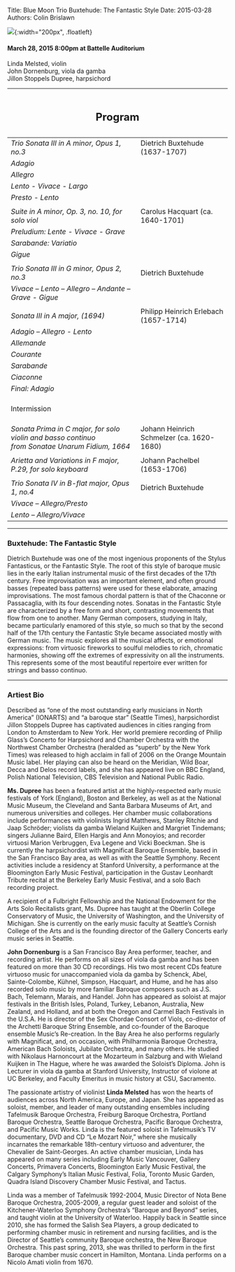Title: Blue Moon Trio Buxtehude: The Fantastic Style
Date: 2015-03-28
Authors: Colin Brislawn

![ ]({filename}/images/Merge400.jpg){:width="200px", .floatleft}

#### March 28, 2015 8:00pm at Battelle Auditorium

Linda Melsted, violin <br/>
John Dornenburg, viola da gamba <br/>
Jillon Stoppels Dupree, harpsichord

---

<table width="800" align="center">
<caption>
  <h2>Program</h2>
</caption>
<tr>
  <td width="480"><i>Trio Sonata III in A minor, Opus 1, no.3</i></td>
  <td width="320" class="right">Dietrich Buxtehude (1637-1707)</td>
</tr>
<tr>
	<td class="smallindent"><i>Adagio</i></td>
	<td></td>
</tr>
<tr>
	<td class="smallindent"><i>Allegro</i></td>
	<td></td>
</tr>
<tr>
	<td class="smallindent"><i>Lento - Vivace - Largo</i></td>
	<td></td>
</tr>
<tr>
	<td class="smallindent"><i>Presto - Lento</i></td>
	<td></td>
</tr>
<tr><td></td></tr>
<tr>
  <td width="480"><i>Suite in A minor, Op. 3, no. 10, for solo viol</i></td>
  <td width="320" class="right">Carolus Hacquart (ca. 1640-1701)</td>
</tr>
<tr>
	<td class="smallindent"><i>Preludium: Lente - Vivace - Grave</i></td>
	<td></td>
</tr>
<tr>
	<td class="smallindent"><i>Sarabande: Variatio</i></td>
	<td></td>
</tr>
<tr>
	<td class="smallindent"><i>Gigue</i></td>
	<td></td>
</tr>
<tr><td></td></tr>
<tr>
	<td><i>Trio Sonata III in G minor, Opus 2, no.3 </i></td>
	<td class="right">Dietrich Buxtehude</td>
</tr>
	<td class="smallindent"><i>Vivace – Lento – Allegro – Andante – Grave - Gigue</i></td><td></td>
<tr><td></td></tr>
<tr>
	<td><i>Sonata III in A major, (1694) </i></td>
	<td class="right">Philipp Heinrich Erlebach (1657-1714)</td>
</tr>
<tr>
	<td class="smallindent"><i>Adagio – Allegro - Lento </i></td><td></td>
</tr>
<tr>
	<td class="smallindent"><i>Allemande</i></td><td></td>
</tr>
<tr>
	<td class="smallindent"><i>Courante</i></td><td></td>
</tr>
<tr>
	<td class="smallindent"><i>Sarabande</i></td><td></td>
</tr>
<tr>
	<td class="smallindent"><i>Ciaconne </i></td><td></td>
</tr>
<tr>
	<td class="smallindent"><i>Final: Adagio</i></td><td></td>
</tr>
 <td colspan="2" class="center">
	<br>
	<div class="smallheading">Intermission
	</div><br></td>
</tr>
<tr>
  <td width="480"><i>Sonata Prima in C major, for solo violin and basso continuo<br>from Sonatae Unarum Fidium, 1664 </i></td>
  <td width="320" class="right">Johann Heinrich Schmelzer (ca. 1620-1680)</td>
</tr>
<tr><td></td></tr>
<tr>
  <td><i>Arietta and Variations in F major, P.29, for solo keyboard</i></td>
  <td class="right">Johann Pachelbel (1653-1706)</td>
</tr>
<tr><td></td></tr>
<tr>
  <td><i>Trio Sonata IV in B-flat major, Opus 1, no.4 </i></td>
  <td class="right">Dietrich Buxtehude</td>
</tr>
<tr>
	<td class="smallindent"><i>Vivace – Allegro/Presto</i></td><td></td>
</tr>
<tr>
	<td class="smallindent"><i>Lento – Allegro/Vivace </i></td><td></td>
</tr>
</table>
		
---

### Buxtehude: The Fantastic Style

Dietrich Buxtehude was one of the most ingenious proponents of the Stylus Fantasticus, or the Fantastic Style. The root of this style of baroque music lies in the early Italian instrumental music of the first decades of the 17th century. Free improvisation was an important element, and often ground basses (repeated bass patterns) were used for these elaborate, amazing improvisations. The most famous chordal pattern is that of the Chaconne or Passacaglia, with its four descending notes. Sonatas in the Fantastic Style are characterized by a free form and short, contrasting movements that flow from one to another. Many German composers, studying in Italy, became particularly enamored of this style, so much so that by the second half of the 17th century the Fantastic Style became associated mostly with German music. The music explores all the musical affects, or emotional expressions: from virtuosic fireworks to soulful melodies to rich, chromatic harmonies, showing off the extremes of expressivity on all the instruments. This represents some of the most beautiful repertoire ever written for strings and basso continuo. 

---

### Artiest Bio

Described as “one of the most outstanding early musicians in North America” (IONARTS) and “a baroque star” (Seattle Times), harpsichordist Jillon Stoppels Dupree has captivated audiences in cities ranging from London to Amsterdam to New York. Her world premiere recording of Philip Glass’s Concerto for Harpsichord and Chamber Orchestra with the Northwest Chamber Orchestra (heralded as “superb” by the New York Times) was released to high acclaim in fall of 2006 on the Orange Mountain Music label. Her playing can also be heard on the Meridian, Wild Boar, Decca and Delos record labels, and she has appeared live on BBC England, Polish National Television, CBS Television and National Public Radio.

**Ms. Dupree** has been a featured artist at the highly-respected early music festivals of York (England), Boston and Berkeley, as well as at the National Music Museum, the Cleveland and Santa Barbara Museums of Art, and numerous universities and colleges. Her chamber music collaborations include performances with violinists Ingrid Matthews, Stanley Ritchie and Jaap Schröder; violists da gamba Wieland Kuijken and Margriet Tindemans; singers Julianne Baird, Ellen Hargis and Ann Monoyios; and recorder virtuosi Marion Verbruggen, Eva Legene and Vicki Boeckman. She is currently the harpsichordist with Magnificat Baroque Ensemble, based in the San Francisco Bay area, as well as with the Seattle Symphony. Recent activities include a residency at Stanford University, a performance at the Bloomington Early Music Festival, participation in the Gustav Leonhardt Tribute recital at the Berkeley Early Music Festival, and a solo Bach recording project.

A recipient of a Fulbright Fellowship and the National Endowment for the Arts Solo Recitalists grant, Ms. Dupree has taught at the Oberlin College Conservatory of Music, the University of Washington, and the University of Michigan. She is currently on the early music faculty at Seattle’s Cornish College of the Arts and is the founding director of the Gallery Concerts early music series in Seattle.

**John Dornenburg** is a San Francisco Bay Area performer, teacher, and recording artist. He performs on all sizes of viola da gamba and has been featured on more than 30 CD recordings. His two most recent CDs feature virtuoso music for unaccompanied viola da gamba by Schenck, Abel, Sainte-Colombe, Kühnel, Simpson, Hacquart, and Hume, and he has also recorded solo music by more familiar Baroque composers such as J.S. Bach, Telemann, Marais, and Handel. John has appeared as soloist at major festivals in the British Isles, Poland, Turkey, Lebanon, Australia, New Zealand, and Holland, and at both the Oregon and Carmel Bach Festivals in the U.S.A. He is director of the Sex Chordae Consort of Viols, co-director of the Archetti Baroque String Ensemble, and co-founder of the Baroque ensemble Music’s Re-creation. In the Bay Area he also performs regularly with Magnificat, and, on occasion, with Philharmonia Baroque Orchestra, American Bach Soloists, Jubilate Orchestra, and many others. He studied with Nikolaus Harnoncourt at the Mozarteum in Salzburg and with Wieland Kuijken in The Hague, where he was awarded the Soloist’s Diploma. John is Lecturer in viola da gamba at Stanford University, Instructor of violone at UC Berkeley, and Faculty Emeritus in music history at CSU, Sacramento.

The passionate artistry of violinist **Linda Melsted** has won the hearts of audiences across North America, Europe, and Japan. She has appeared as soloist, member, and leader of many outstanding ensembles including Tafelmusik Baroque Orchestra, Freiburg Baroque Orchestra, Portland Baroque Orchestra, Seattle Baroque Orchestra, Pacific Baroque Orchestra, and Pacific Music Works. Linda is the featured soloist in Tafelmusik’s TV documentary, DVD and CD “Le Mozart Noir,” where she musically incarnates the remarkable 18th-century virtuoso and adventurer, the Chevalier de Saint-Georges. An active chamber musician, Linda has appeared on many series including Early Music Vancouver, Gallery Concerts, Primavera Concerts, Bloomington Early Music Festival, the Calgary Symphony’s Italian Music Festival, Folia, Toronto Music Garden, Quadra Island Discovery Chamber Music Festival, and Tactus.

Linda was a member of Tafelmusik 1992-2004, Music Director of Nota Bene Baroque Orchestra, 2005-2009, a regular guest leader and soloist of the Kitchener-Waterloo Symphony Orchestra’s “Baroque and Beyond” series, and taught violin at the University of Waterloo. Happily back in Seattle since 2010, she has formed the Salish Sea Players, a group dedicated to performing chamber music in retirement and nursing facilities, and is the Director of Seattle’s community Baroque orchestra, the New Baroque Orchestra. This past spring, 2013, she was thrilled to perform in the first Baroque chamber music concert in Hamilton, Montana. Linda performs on a Nicolo Amati violin from 1670. 
